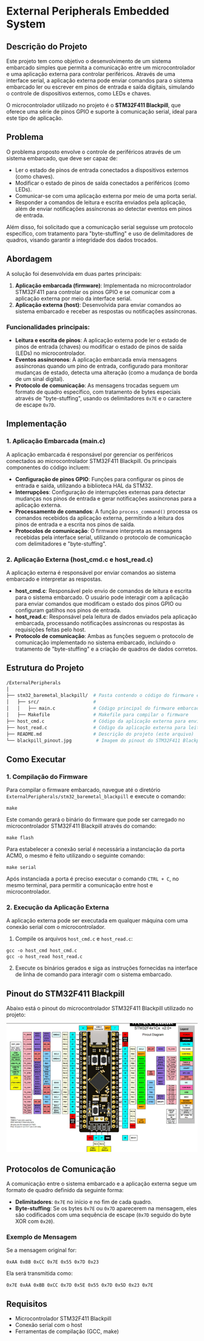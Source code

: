 # External Peripherals Embedded System

## Descrição do Projeto

Este projeto tem como objetivo o desenvolvimento de um sistema embarcado simples que permita a comunicação entre um microcontrolador e uma aplicação externa para controlar periféricos. Através de uma interface serial, a aplicação externa pode enviar comandos para o sistema embarcado ler ou escrever em pinos de entrada e saída digitais, simulando o controle de dispositivos externos, como LEDs e chaves.

O microcontrolador utilizado no projeto é o **STM32F411 Blackpill**, que oferece uma série de pinos GPIO e suporte à comunicação serial, ideal para este tipo de aplicação.

## Problema

O problema proposto envolve o controle de periféricos através de um sistema embarcado, que deve ser capaz de:
- Ler o estado de pinos de entrada conectados a dispositivos externos (como chaves).
- Modificar o estado de pinos de saída conectados a periféricos (como LEDs).
- Comunicar-se com uma aplicação externa por meio de uma porta serial.
- Responder a comandos de leitura e escrita enviados pela aplicação, além de enviar notificações assíncronas ao detectar eventos em pinos de entrada.

Além disso, foi solicitado que a comunicação serial seguisse um protocolo específico, com tratamento para "byte-stuffing" e uso de delimitadores de quadros, visando garantir a integridade dos dados trocados.

## Abordagem

A solução foi desenvolvida em duas partes principais:
1. **Aplicação embarcada (firmware)**: Implementada no microcontrolador STM32F411 para controlar os pinos GPIO e se comunicar com a aplicação externa por meio da interface serial.
2. **Aplicação externa (host)**: Desenvolvida para enviar comandos ao sistema embarcado e receber as respostas ou notificações assíncronas.

### Funcionalidades principais:

- **Leitura e escrita de pinos**: A aplicação externa pode ler o estado de pinos de entrada (chaves) ou modificar o estado de pinos de saída (LEDs) no microcontrolador.
- **Eventos assíncronos**: A aplicação embarcada envia mensagens assíncronas quando um pino de entrada, configurado para monitorar mudanças de estado, detecta uma alteração (como a mudança de borda de um sinal digital).
- **Protocolo de comunicação**: As mensagens trocadas seguem um formato de quadro específico, com tratamento de bytes especiais através de "byte-stuffing", usando os delimitadores `0x7E` e o caractere de escape `0x7D`.

## Implementação

### 1. Aplicação Embarcada (main.c)
A aplicação embarcada é responsável por gerenciar os periféricos conectados ao microcontrolador STM32F411 Blackpill. Os principais componentes do código incluem:

- **Configuração de pinos GPIO**: Funções para configurar os pinos de entrada e saída, utilizando a biblioteca HAL da STM32.
- **Interrupções**: Configuração de interrupções externas para detectar mudanças nos pinos de entrada e gerar notificações assíncronas para a aplicação externa.
- **Processamento de comandos**: A função `process_command()` processa os comandos recebidos da aplicação externa, permitindo a leitura dos pinos de entrada e a escrita nos pinos de saída.
- **Protocolos de comunicação**: O firmware interpreta as mensagens recebidas pela interface serial, utilizando o protocolo de comunicação com delimitadores e "byte-stuffing".

### 2. Aplicação Externa (host_cmd.c e host_read.c)
A aplicação externa é responsável por enviar comandos ao sistema embarcado e interpretar as respostas.

- **host_cmd.c**: Responsável pelo envio de comandos de leitura e escrita para o sistema embarcado. O usuário pode interagir com a aplicação para enviar comandos que modificam o estado dos pinos GPIO ou configuram gatilhos nos pinos de entrada.
- **host_read.c**: Responsável pela leitura de dados enviados pela aplicação embarcada, processando notificações assíncronas ou respostas às requisições feitas pelo host.
- **Protocolo de comunicação**: Ambas as funções seguem o protocolo de comunicação implementado no sistema embarcado, incluindo o tratamento de "byte-stuffing" e a criação de quadros de dados corretos.

## Estrutura do Projeto

```bash
/ExternalPeripherals
│
├── stm32_baremetal_blackpill/  # Pasta contendo o código do firmware e Makefile para o STM32F411 Blackpill
│   ├── src/                    # 
│   │   ├── main.c              # Código principal do firmware embarcado
│   ├── Makefile                # Makefile para compilar o firmware
├── host_cmd.c                  # Código da aplicação externa para envio de comandos
├── host_read.c                 # Código da aplicação externa para leitura de dados
├── README.md                   # Descrição do projeto (este arquivo)
└── blackpill_pinout.jpg         # Imagem do pinout do STM32F411 Blackpill
```

## Como Executar

### 1. Compilação do Firmware
Para compilar o firmware embarcado, navegue até o diretório `ExternalPeripherals/stm32_baremetal_blackpill` e execute o comando:
```
make
```
Este comando gerará o binário do firmware que pode ser carregado no microcontrolador STM32F411 Blackpill através do comando:
```
make flash
```
Para estabelecer a conexão serial é necessária a instanciação da porta ACM0, o mesmo é feito utilizando o seguinte comando:
```
make serial
```
Após instanciada a porta é preciso executar o comando ```CTRL + C```, no mesmo terminal, para permitir a comunicação entre host e microcontrolador.

### 2. Execução da Aplicação Externa
A aplicação externa pode ser executada em qualquer máquina com uma conexão serial com o microcontrolador.

1. Compile os arquivos `host_cmd.c` e `host_read.c`:
```
gcc -o host_cmd host_cmd.c
gcc -o host_read host_read.c
```

2. Execute os binários gerados e siga as instruções fornecidas na interface de linha de comando para interagir com o sistema embarcado.

## Pinout do STM32F411 Blackpill

Abaixo está o pinout do microcontrolador STM32F411 Blackpill utilizado no projeto:

![Pinout STM32F411 Blackpill](blackpill_pinout.jpg)

## Protocolos de Comunicação

A comunicação entre o sistema embarcado e a aplicação externa segue um formato de quadro definido da seguinte forma:

- **Delimitadores**: `0x7E` no início e no fim de cada quadro.
- **Byte-stuffing**: Se os bytes `0x7E` ou `0x7D` aparecerem na mensagem, eles são codificados com uma sequência de escape (`0x7D` seguido do byte XOR com `0x20`).

### Exemplo de Mensagem

Se a mensagem original for:

```
0xAA 0xBB 0xCC 0x7E 0x55 0x7D 0x23
```

Ela será transmitida como:

```
0x7E 0xAA 0xBB 0xCC 0x7D 0x5E 0x55 0x7D 0x5D 0x23 0x7E
```

## Requisitos

- Microcontrolador STM32F411 Blackpill
- Conexão serial com o host
- Ferramentas de compilação (GCC, make)
